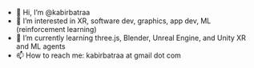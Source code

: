 - 👋 Hi, I’m @kabirbatraa
- 👀 I’m interested in XR, software dev, graphics, app dev, ML (reinforcement learning)
- 🌱 I’m currently learning three.js, Blender, Unreal Engine, and Unity XR and ML agents
- 📫 How to reach me: kabirbatraa at gmail dot com

<!---
[![GitHub Streak](https://github-readme-streak-stats.herokuapp.com/?user=kabirbatraa&theme=monokai-metallian)](https://git.io/streak-stats)

<p><img align="left" src="https://github-readme-stats.vercel.app/api/top-langs?username=kabirbatraa&show_icons=true&locale=en&layout=compact&theme=dracula" /></p>
--->
<!---
kabirbatraa/kabirbatraa is a ✨ special ✨ repository because its `README.md` (this file) appears on your GitHub profile.
You can click the Preview link to take a look at your changes.
--->
